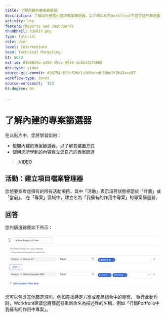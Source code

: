 ```yaml
---
title: 了解內建的專案篩選器
description: 了解如何檢閱內建的專案篩選器，以了解如何在Workfront中建立這些篩選器，並建立您自己的專案篩選器。
activity: use
feature: Reports and Dashboards
thumbnail: 336817.png
type: Tutorial
role: User
level: Intermediate
team: Technical Marketing
kt: 9083
exl-id: 8180029a-a350-45cb-9948-eb5b44276b86
doc-type: video
source-git-commit: d39754b619e526e1a869deedb38dd2f2b43aee57
workflow-type: tm+mt
source-wordcount: '153'
ht-degree: 0%

---
```


# 了解內建的專案篩選器

在此影片中，您將學習如何：

* 檢閱內建的專案篩選器，以了解其建置方式
* 使用您所學到的內容建立您自己的專案篩選

>[!VIDEO](https://video.tv.adobe.com/v/336817/?quality=12)


## 活動：建立項目檔案管理器

您想要查看您擁有的所有活動項目，其中「活動」表示項目狀態相當於「計畫」或「當前」。 在「專案」區域中，建立名為「我擁有的作用中專案」的專案篩選器。

## 回答

您的篩選器應如下所示：

![建立專案篩選器的畫面影像](assets/opening-built-in-project-filters-1.png)

您可以包含其他篩選規則，例如尋找特定方案或產品組合中的專案。 執行此動作時，Workfront建議您將篩選器重新命名為描述性的名稱，例如「行銷Portfolio中我擁有的作用中專案」。

